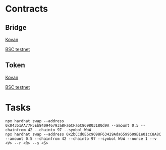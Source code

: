 # Contracts
## Bridge

[Kovan](https://kovan.etherscan.io/address/0x04351AA77F5Eb840946793a8Fa6C869803180d9A)

[BSC testnet](https://testnet.bscscan.com/address/0x2bCCd0E6c9098F63429Ada6599609B1e01cC8A8C)

## Token

[Kovan](https://kovan.etherscan.io/address/0x7a02542a9cb2c40e9ff37901df36984197104aa3)

[BSC testnet](https://testnet.bscscan.com/address/0x7a02542a9cb2c40e9ff37901df36984197104aa3)

# Tasks
```shell
npx hardhat swap --address 0x04351AA77F5Eb840946793a8Fa6CFa6C869803180d9A --amount 0.5 --chainfrom 42 --chainto 97 --symbol WoW
npx hardhat swap --address 0x2bCCd0E6c9098F63429Ada6599609B1e01cC8A8C --amount 0.5 --chainfrom 42 --chainto 97 --symbol WoW --nonce 1 --v <V> --r <R> --s <S>
```

